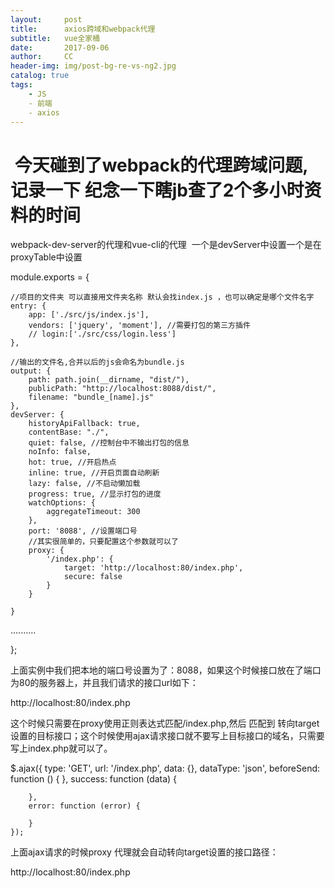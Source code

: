 ```yaml
---
layout:     post
title:      axios跨域和webpack代理
subtitle:   vue全家桶
date:       2017-09-06
author:     CC
header-img: img/post-bg-re-vs-ng2.jpg
catalog: true
tags:
    - JS
    - 前端
    - axios
---
```


#  今天碰到了webpack的代理跨域问题,记录一下 纪念一下瞎jb查了2个多小时资料的时间 

webpack-dev-server的代理和vue-cli的代理  一个是devServer中设置一个是在proxyTable中设置 

module.exports = {

    //项目的文件夹 可以直接用文件夹名称 默认会找index.js ，也可以确定是哪个文件名字
    entry: {
        app: ['./src/js/index.js'],
        vendors: ['jquery', 'moment'], //需要打包的第三方插件
        // login:['./src/css/login.less']
    },

    //输出的文件名,合并以后的js会命名为bundle.js
    output: {
        path: path.join(__dirname, "dist/"),
        publicPath: "http://localhost:8088/dist/",
        filename: "bundle_[name].js"
    },
    devServer: {
        historyApiFallback: true,
        contentBase: "./",
        quiet: false, //控制台中不输出打包的信息
        noInfo: false,
        hot: true, //开启热点
        inline: true, //开启页面自动刷新
        lazy: false, //不启动懒加载
        progress: true, //显示打包的进度
        watchOptions: {
            aggregateTimeout: 300
        },
        port: '8088', //设置端口号
        //其实很简单的，只要配置这个参数就可以了
        proxy: {
            '/index.php': {
                target: 'http://localhost:80/index.php',
                secure: false
            }
        }

    } 
..........

};


上面实例中我们把本地的端口号设置为了：8088，如果这个时候接口放在了端口为80的服务器上，并且我们请求的接口url如下：


http://localhost:80/index.php

 这个时候只需要在proxy使用正则表达式匹配/index.php,然后 匹配到 转向target设置的目标接口；这个时候使用ajax请求接口就不要写上目标接口的域名，只需要写上index.php就可以了。


 $.ajax({
        type: 'GET',
        url: '/index.php',
        data: {},
        dataType: 'json',
        beforeSend: function () {
        },
        success: function (data) {

        },
        error: function (error) {

        }
    });


上面ajax请求的时候proxy 代理就会自动转向target设置的接口路径：


http://localhost:80/index.php
